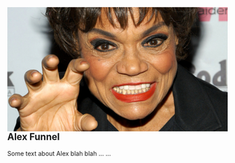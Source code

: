 <img align="left" src="assets/img/blaj.jpg">

## Alex Funnel
Some text about Alex blah blah ... ...





